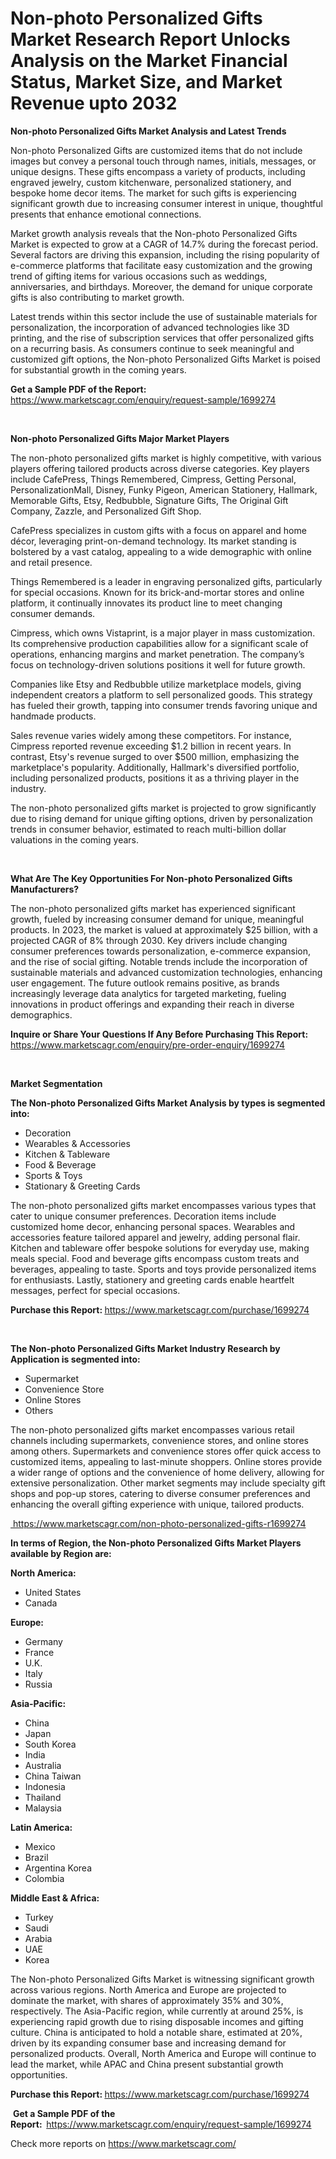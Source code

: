 <p><h1>Non-photo Personalized Gifts Market Research Report Unlocks Analysis on the Market Financial Status, Market Size, and Market Revenue upto 2032</h1></p><p><strong>Non-photo Personalized Gifts Market Analysis and Latest Trends</strong></p>
<p><p>Non-photo Personalized Gifts are customized items that do not include images but convey a personal touch through names, initials, messages, or unique designs. These gifts encompass a variety of products, including engraved jewelry, custom kitchenware, personalized stationery, and bespoke home decor items. The market for such gifts is experiencing significant growth due to increasing consumer interest in unique, thoughtful presents that enhance emotional connections.</p><p>Market growth analysis reveals that the Non-photo Personalized Gifts Market is expected to grow at a CAGR of 14.7% during the forecast period. Several factors are driving this expansion, including the rising popularity of e-commerce platforms that facilitate easy customization and the growing trend of gifting items for various occasions such as weddings, anniversaries, and birthdays. Moreover, the demand for unique corporate gifts is also contributing to market growth. </p><p>Latest trends within this sector include the use of sustainable materials for personalization, the incorporation of advanced technologies like 3D printing, and the rise of subscription services that offer personalized gifts on a recurring basis. As consumers continue to seek meaningful and customized gift options, the Non-photo Personalized Gifts Market is poised for substantial growth in the coming years.</p></p>
<p><strong>Get a Sample PDF of the Report:&nbsp;</strong> <a href="https://www.marketscagr.com/enquiry/request-sample/1699274?utm_campaign=1868&utm_medium=2&utm_source=Github&utm_content=ia&utm_term=09012025&utm_id=non-photo-personalized-gifts">https://www.marketscagr.com/enquiry/request-sample/1699274</a></p>
<p>&nbsp;</p>
<p><strong>Non-photo Personalized Gifts Major Market Players</strong></p>
<p><p>The non-photo personalized gifts market is highly competitive, with various players offering tailored products across diverse categories. Key players include CafePress, Things Remembered, Cimpress, Getting Personal, PersonalizationMall, Disney, Funky Pigeon, American Stationery, Hallmark, Memorable Gifts, Etsy, Redbubble, Signature Gifts, The Original Gift Company, Zazzle, and Personalized Gift Shop.</p><p>CafePress specializes in custom gifts with a focus on apparel and home décor, leveraging print-on-demand technology. Its market standing is bolstered by a vast catalog, appealing to a wide demographic with online and retail presence.</p><p>Things Remembered is a leader in engraving personalized gifts, particularly for special occasions. Known for its brick-and-mortar stores and online platform, it continually innovates its product line to meet changing consumer demands.</p><p>Cimpress, which owns Vistaprint, is a major player in mass customization. Its comprehensive production capabilities allow for a significant scale of operations, enhancing margins and market penetration. The company’s focus on technology-driven solutions positions it well for future growth.</p><p>Companies like Etsy and Redbubble utilize marketplace models, giving independent creators a platform to sell personalized goods. This strategy has fueled their growth, tapping into consumer trends favoring unique and handmade products.</p><p>Sales revenue varies widely among these competitors. For instance, Cimpress reported revenue exceeding $1.2 billion in recent years. In contrast, Etsy's revenue surged to over $500 million, emphasizing the marketplace's popularity. Additionally, Hallmark's diversified portfolio, including personalized products, positions it as a thriving player in the industry.</p><p>The non-photo personalized gifts market is projected to grow significantly due to rising demand for unique gifting options, driven by personalization trends in consumer behavior, estimated to reach multi-billion dollar valuations in the coming years.</p></p>
<p>&nbsp;</p>
<p><strong>What Are The Key Opportunities For Non-photo Personalized Gifts Manufacturers?</strong></p>
<p><p>The non-photo personalized gifts market has experienced significant growth, fueled by increasing consumer demand for unique, meaningful products. In 2023, the market is valued at approximately $25 billion, with a projected CAGR of 8% through 2030. Key drivers include changing consumer preferences towards personalization, e-commerce expansion, and the rise of social gifting. Notable trends include the incorporation of sustainable materials and advanced customization technologies, enhancing user engagement. The future outlook remains positive, as brands increasingly leverage data analytics for targeted marketing, fueling innovations in product offerings and expanding their reach in diverse demographics.</p></p>
<p><strong>Inquire or Share Your Questions If Any Before Purchasing This Report:</strong> <a href="https://www.marketscagr.com/enquiry/pre-order-enquiry/1699274?utm_campaign=1868&utm_medium=2&utm_source=Github&utm_content=ia&utm_term=09012025&utm_id=non-photo-personalized-gifts">https://www.marketscagr.com/enquiry/pre-order-enquiry/1699274</a></p>
<p>&nbsp;</p>
<p><strong>Market Segmentation</strong></p>
<p><strong>The Non-photo Personalized Gifts Market Analysis by types is segmented into:</strong></p>
<p><ul><li>Decoration</li><li>Wearables & Accessories</li><li>Kitchen & Tableware</li><li>Food & Beverage</li><li>Sports & Toys</li><li>Stationary & Greeting Cards</li></ul></p>
<p><p>The non-photo personalized gifts market encompasses various types that cater to unique consumer preferences. Decoration items include customized home decor, enhancing personal spaces. Wearables and accessories feature tailored apparel and jewelry, adding personal flair. Kitchen and tableware offer bespoke solutions for everyday use, making meals special. Food and beverage gifts encompass custom treats and beverages, appealing to taste. Sports and toys provide personalized items for enthusiasts. Lastly, stationery and greeting cards enable heartfelt messages, perfect for special occasions.</p></p>
<p><strong>Purchase this Report:&nbsp;</strong><a href="https://www.marketscagr.com/purchase/1699274?utm_campaign=1868&utm_medium=2&utm_source=Github&utm_content=ia&utm_term=09012025&utm_id=non-photo-personalized-gifts">https://www.marketscagr.com/purchase/1699274</a></p>
<p>&nbsp;</p>
<p><strong>The Non-photo Personalized Gifts Market Industry Research by Application is segmented into:</strong></p>
<p><ul><li>Supermarket</li><li>Convenience Store</li><li>Online Stores</li><li>Others</li></ul></p>
<p><p>The non-photo personalized gifts market encompasses various retail channels including supermarkets, convenience stores, and online stores among others. Supermarkets and convenience stores offer quick access to customized items, appealing to last-minute shoppers. Online stores provide a wider range of options and the convenience of home delivery, allowing for extensive personalization. Other market segments may include specialty gift shops and pop-up stores, catering to diverse consumer preferences and enhancing the overall gifting experience with unique, tailored products.</p></p>
<p><a href="https://www.marketscagr.com/non-photo-personalized-gifts-r1699274?utm_campaign=1868&utm_medium=2&utm_source=Github&utm_content=ia&utm_term=09012025&utm_id=non-photo-personalized-gifts">&nbsp;https://www.marketscagr.com/non-photo-personalized-gifts-r1699274</a></p>
<p><strong>In terms of Region, the Non-photo Personalized Gifts Market Players available by Region are:</strong></p>
<p>
    <p> <strong> North America: </strong>
        <ul>
            <li>United States</li>
            <li>Canada</li>
        </ul>
        </p> 
    <p> <strong> Europe: </strong>
        <ul>
            <li>Germany</li>
            <li>France</li>
            <li>U.K.</li>
            <li>Italy</li>
            <li>Russia</li>
        </ul>
        </p> 
    <p> <strong> Asia-Pacific: </strong>
        <ul>
            <li>China</li>
            <li>Japan</li>
            <li>South Korea</li>
            <li>India</li>
            <li>Australia</li>
            <li>China Taiwan</li>
            <li>Indonesia</li>
            <li>Thailand</li>
            <li>Malaysia</li>
        </ul>
        </p> 
    <p> <strong> Latin America: </strong>
        <ul>
            <li>Mexico</li>
            <li>Brazil</li>
            <li>Argentina Korea</li>
            <li>Colombia</li>
        </ul>
        </p> 
    <p> <strong> Middle East & Africa: </strong>
        <ul>
            <li>Turkey</li>
            <li>Saudi</li>
            <li>Arabia</li>
            <li>UAE</li>
            <li>Korea</li>
        </ul>
    </p>
    </p>
<p><p>The Non-photo Personalized Gifts Market is witnessing significant growth across various regions. North America and Europe are projected to dominate the market, with shares of approximately 35% and 30%, respectively. The Asia-Pacific region, while currently at around 25%, is experiencing rapid growth due to rising disposable incomes and gifting culture. China is anticipated to hold a notable share, estimated at 20%, driven by its expanding consumer base and increasing demand for personalized products. Overall, North America and Europe will continue to lead the market, while APAC and China present substantial growth opportunities.</p></p>
<p><strong>Purchase this Report: </strong><a href="https://www.marketscagr.com/purchase/1699274?utm_campaign=1868&utm_medium=2&utm_source=Github&utm_content=ia&utm_term=09012025&utm_id=non-photo-personalized-gifts">https://www.marketscagr.com/purchase/1699274</a></p>
<p>&nbsp;<strong>Get a Sample PDF of the Report:&nbsp;&nbsp;</strong><a href="https://www.marketscagr.com/enquiry/request-sample/1699274?utm_campaign=1868&utm_medium=2&utm_source=Github&utm_content=ia&utm_term=09012025&utm_id=non-photo-personalized-gifts">https://www.marketscagr.com/enquiry/request-sample/1699274</a></p>
<p><strong></strong></p>
<p>Check more reports on <a href="https://www.marketscagr.com/?utm_campaign=1868&utm_medium=2&utm_source=Github&utm_content=ia&utm_term=09012025&utm_id=non-photo-personalized-gifts">https://www.marketscagr.com/</a></p>